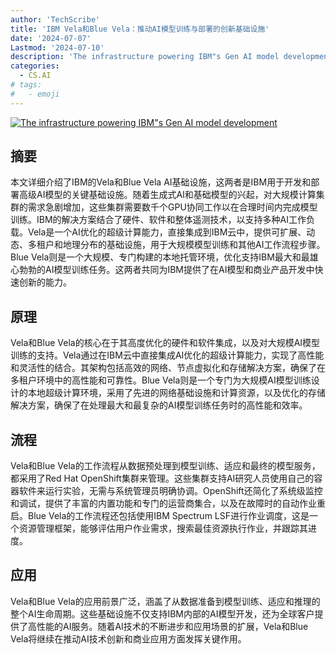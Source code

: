 ```yaml
---
author: 'TechScribe'
title: 'IBM Vela和Blue Vela：推动AI模型训练与部署的创新基础设施'
date: '2024-07-07'
Lastmod: '2024-07-10'
description: 'The infrastructure powering IBM"s Gen AI model development'
categories:
  - CS.AI
# tags:
#   - emoji
---
```


[![The infrastructure powering IBM"s Gen AI model development](https://arxiv-research-1301205113.cos.ap-guangzhou.myqcloud.com/images/2407.05467v1.pdf_0.jpg)](https://arxiv.org/abs/2407.05467v1)

## 摘要

本文详细介绍了IBM的Vela和Blue Vela AI基础设施，这两者是IBM用于开发和部署高级AI模型的关键基础设施。随着生成式AI和基础模型的兴起，对大规模计算集群的需求急剧增加，这些集群需要数千个GPU协同工作以在合理时间内完成模型训练。IBM的解决方案结合了硬件、软件和整体遥测技术，以支持多种AI工作负载。Vela是一个AI优化的超级计算能力，直接集成到IBM云中，提供可扩展、动态、多租户和地理分布的基础设施，用于大规模模型训练和其他AI工作流程步骤。Blue Vela则是一个大规模、专门构建的本地托管环境，优化支持IBM最大和最雄心勃勃的AI模型训练任务。这两者共同为IBM提供了在AI模型和商业产品开发中快速创新的能力。<!--more-->

## 原理

Vela和Blue Vela的核心在于其高度优化的硬件和软件集成，以及对大规模AI模型训练的支持。Vela通过在IBM云中直接集成AI优化的超级计算能力，实现了高性能和灵活性的结合。其架构包括高效的网络、节点虚拟化和存储解决方案，确保了在多租户环境中的高性能和可靠性。Blue Vela则是一个专门为大规模AI模型训练设计的本地超级计算环境，采用了先进的网络基础设施和计算资源，以及优化的存储解决方案，确保了在处理最大和最复杂的AI模型训练任务时的高性能和效率。

## 流程

Vela和Blue Vela的工作流程从数据预处理到模型训练、适应和最终的模型服务，都采用了Red Hat OpenShift集群来管理。这些集群支持AI研究人员使用自己的容器软件来运行实验，无需与系统管理员明确协调。OpenShift还简化了系统级监控和调试，提供了丰富的内置功能和专门的运营商集合，以及在故障时的自动作业重启。Blue Vela的工作流程还包括使用IBM Spectrum LSF进行作业调度，这是一个资源管理框架，能够评估用户作业需求，搜索最佳资源执行作业，并跟踪其进度。

## 应用

Vela和Blue Vela的应用前景广泛，涵盖了从数据准备到模型训练、适应和推理的整个AI生命周期。这些基础设施不仅支持IBM内部的AI模型开发，还为全球客户提供了高性能的AI服务。随着AI技术的不断进步和应用场景的扩展，Vela和Blue Vela将继续在推动AI技术创新和商业应用方面发挥关键作用。
